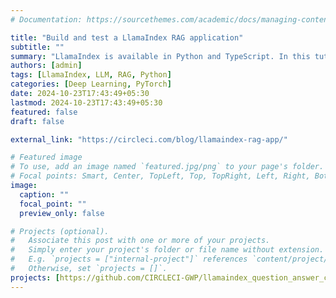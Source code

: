 ```yaml
---
# Documentation: https://sourcethemes.com/academic/docs/managing-content/

title: "Build and test a LlamaIndex RAG application"
subtitle: ""
summary: "LlamaIndex is available in Python and TypeScript. In this tutorial, you will learn how to build a RAG-powered question-answering (QA) system using LlamaIndex and expose the functionality as a REST API. You will learn how to write unit tests for it using pytest and automate the build and test process using continuous integration with CircleCI."
authors: [admin]
tags: [LlamaIndex, LLM, RAG, Python]
categories: [Deep Learning, PyTorch]
date: 2024-10-23T17:43:49+05:30
lastmod: 2024-10-23T17:43:49+05:30
featured: false
draft: false

external_link: "https://circleci.com/blog/llamaindex-rag-app/"

# Featured image
# To use, add an image named `featured.jpg/png` to your page's folder.
# Focal points: Smart, Center, TopLeft, Top, TopRight, Left, Right, BottomLeft, Bottom, BottomRight.
image:
  caption: ""
  focal_point: ""
  preview_only: false

# Projects (optional).
#   Associate this post with one or more of your projects.
#   Simply enter your project's folder or file name without extension.
#   E.g. `projects = ["internal-project"]` references `content/project/deep-learning/index.md`.
#   Otherwise, set `projects = []`.
projects: [https://github.com/CIRCLECI-GWP/llamaindex_question_answer_circleci]
---
```

